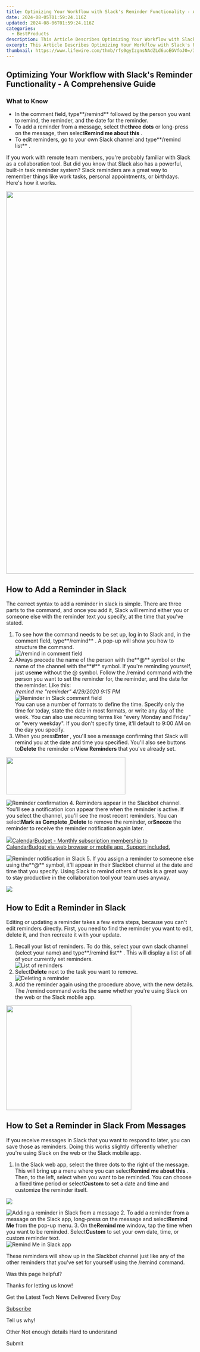 ```yaml
---
title: Optimizing Your Workflow with Slack's Reminder Functionality - A Comprehensive Guide
date: 2024-08-05T01:59:24.116Z
updated: 2024-08-06T01:59:24.116Z
categories:
  - BestProducts
description: This Article Describes Optimizing Your Workflow with Slack's Reminder Functionality - A Comprehensive Guide
excerpt: This Article Describes Optimizing Your Workflow with Slack's Reminder Functionality - A Comprehensive Guide
thumbnail: https://www.lifewire.com/thmb/rfs0gyIzgnsNAdZLd6uoEGVfoJ0=/300x200/filters:no_upscale():max_bytes(150000):strip_icc():format(webp)/how-to-use-slack-reminders-4843714-11-5406c11a86b94cd3a435ed4b270b512b.jpg
---
```


## Optimizing Your Workflow with Slack's Reminder Functionality - A Comprehensive Guide
### What to Know

* In the comment field, type**/remind** followed by the person you want to remind, the reminder, and the date for the reminder.
* To add a reminder from a message, select the**three dots** or long-press on the message, then select**Remind me about this** .
* To edit reminders, go to your own Slack channel and type**/remind list** .

 If you work with remote team members, you're probably familiar with Slack as a collaboration tool. But did you know that Slack also has a powerful, built-in task reminder system? Slack reminders are a great way to remember things like work tasks, personal appointments, or birthdays. Here's how it works.

<!-- affiliate ads begin -->
<a href="https://ephamedtechinc.pxf.io/c/5597632/2095385/26400" target="_top" id="2095385"><img src="//a.impactradius-go.com/display-ad/26400-2095385" border="0" alt="" width="1024" height="1024"/></a><img height="0" width="0" src="https://imp.pxf.io/i/5597632/2095385/26400" style="position:absolute;visibility:hidden;" border="0" />
<!-- affiliate ads end -->
## How to Add a Reminder in Slack

 The correct syntax to add a reminder in slack is simple. There are three parts to the command, and once you add it, Slack will remind either you or someone else with the reminder text you specify, at the time that you've stated.

1. To see how the command needs to be set up, log in to Slack and, in the comment field, type**/remind** . A pop-up will show you how to structure the command.  
![/remind in comment field](https://www.lifewire.com/thmb/JfagLg56YIHsOoAPjrF9H7yGFrc=/1500x0/filters:no_upscale():max_bytes(150000):strip_icc():format(webp)/slackremind-5f0ca162e03b45e4aaf16a79ff623134.jpg)
2. Always precede the name of the person with the**@** symbol or the name of the channel with the**#** symbol. If you're reminding yourself, just use**me** without the @ symbol. Follow the /remind command with the person you want to set the reminder for, the reminder, and the date for the reminder. Like this:  
_/remind me "reminder" 4/29/2020 9:15 PM_  
![Reminder in Slack comment field](https://www.lifewire.com/thmb/Y_JaemDUyAZIyqIKuDZj3PtsRqY=/1500x0/filters:no_upscale():max_bytes(150000):strip_icc():format(webp)/reminderinslackcommentfield-65f035cb01d248c89a768e5c87c5f919.jpg)  
 You can use a number of formats to define the time. Specify only the time for today, state the date in most formats, or write any day of the week. You can also use recurring terms like "every Monday and Friday" or "every weekday". If you don't specify time, it'll default to 9:00 AM on the day you specify.
3. When you press**Enter** , you'll see a message confirming that Slack will remind you at the date and time you specified. You'll also see buttons to**Delete** the reminder or**View Reminders** that you've already set.  
<!-- affiliate ads begin -->
<a href="https://proteahair.pxf.io/c/5597632/1983634/23621" target="_top" id="1983634"><img src="//a.impactradius-go.com/display-ad/23621-1983634" border="0" alt="" width="320" height="100"/></a><img height="0" width="0" src="https://imp.pxf.io/i/5597632/1983634/23621" style="position:absolute;visibility:hidden;" border="0" />
<!-- affiliate ads end -->
![Reminder confirmation](https://www.lifewire.com/thmb/PzyebHvUXsi9Hje98FToFqDftnY=/1500x0/filters:no_upscale():max_bytes(150000):strip_icc():format(webp)/slackreminderresult-a1aede9c7212420fad2f823efe967309.jpg)
4. Reminders appear in the Slackbot channel. You'll see a notification icon appear there when the reminder is active. If you select the channel, you'll see the most recent reminders. You can select**Mark as Complete** ,**Delete** to remove the reminder, or**Snooze** the reminder to receive the reminder notification again later.  
<!-- affiliate ads begin -->
<a href="https://secure.2checkout.com/order/checkout.php?PRODS=37701530&QTY=1&AFFILIATE=108875&CART=1"><img src="https://secure.avangate.com/images/merchant/6fe0c81e3f9438db11ebbfba6c5ce460/products/copy_cbLogo_with_text_blue.png" border="0">CalendarBudget - Monthly subscription membership to CalendarBudget via web browser or mobile app. Support included. </a>
<!-- affiliate ads end -->
![Reminder notification in Slack](https://www.lifewire.com/thmb/6JFJhr_cDYgnaEf8F5I2dSsuBYc=/1500x0/filters:no_upscale():max_bytes(150000):strip_icc():format(webp)/reminderinslack-6e795fc0dd214366aba040316028dd2a.jpg)
5. If you assign a reminder to someone else using the**@** symbol, it'll appear in their Slackbot channel at the date and time that you specify. Using Slack to remind others of tasks is a great way to stay productive in the collaboration tool your team uses anyway.

<!-- affiliate ads begin -->
<a href="https://secure.2checkout.com/order/checkout.php?PRODS=37100474&QTY=1&AFFILIATE=108875&CART=1"><img src="https://awario.com/images/pages/index/img-platform-ui-1280@1x.avif" border="0"></a>
<!-- affiliate ads end -->
## How to Edit a Reminder in Slack

 Editing or updating a reminder takes a few extra steps, because you can't edit reminders directly. First, you need to find the reminder you want to edit, delete it, and then recreate it with your update.

1. Recall your list of reminders. To do this, select your own slack channel (select your name) and type**/remind list** . This will display a list of all of your currently set reminders.  
![List of reminders](https://www.lifewire.com/thmb/93fmPOaAUZSyg_r2w9V_Eko55e8=/1500x0/filters:no_upscale():max_bytes(150000):strip_icc():format(webp)/slackupcomingreminders-78e950d238934f26bea0fad0dc6c6106.jpg)
2. Select**Delete** next to the task you want to remove.  
![Deleting a reminder](https://www.lifewire.com/thmb/Pq5v7Nm_LEmaz5iBf8mRsXpQgR8=/1500x0/filters:no_upscale():max_bytes(150000):strip_icc():format(webp)/slackupcomingreminders-5cbd1541047b414daed53b54cea3e790.jpg)
3. Add the reminder again using the procedure above, with the new details.  
 The /remind command works the same whether you're using Slack on the web or the Slack mobile app.

<!-- affiliate ads begin -->
<a href="https://laganoo.pxf.io/c/5597632/1657397/16446" target="_top" id="1657397"><img src="//a.impactradius-go.com/display-ad/16446-1657397" border="0" alt="" width="336" height="280"/></a><img height="0" width="0" src="https://imp.pxf.io/i/5597632/1657397/16446" style="position:absolute;visibility:hidden;" border="0" />
<!-- affiliate ads end -->
## How to Set a Reminder in Slack From Messages

 If you receive messages in Slack that you want to respond to later, you can save those as reminders. Doing this works slightly differently whether you're using Slack on the web or the Slack mobile app.

1. In the Slack web app, select the three dots to the right of the message. This will bring up a menu where you can select**Remind me about this** . Then, to the left, select when you want to be reminded. You can choose a fixed time period or select**Custom** to set a date and time and customize the reminder itself.  
<!-- affiliate ads begin -->
<a href="https://shop.incomedia.eu/order/checkout.php?PRODS=12730965&QTY=1&AFFILIATE=108875&CART=1"><img src="https://incomedia.eu/files/images/affiliates/w5/03_WBSX5_728x90_red_CTA.jpg" border="0"></a>
<!-- affiliate ads end -->
![Adding a reminder in Slack from a message](https://www.lifewire.com/thmb/Aof2e6hSv-K9tdZj-mb6_4JL1M0=/1500x0/filters:no_upscale():max_bytes(150000):strip_icc():format(webp)/slackremindmeaboutthis-76786ff068db4882884989ab933b45ca.jpg)
2. To add a reminder from a message on the Slack app, long-press on the message and select**Remind Me** from the pop-up menu.
3. On the**Remind me** window, tap the time when you want to be reminded. Select**Custom** to set your own date, time, or custom reminder text.  
![Remind Me in Slack app](https://www.lifewire.com/thmb/5qXQiml1lToF3zCuFYZVOfTFy2k=/1500x0/filters:no_upscale():max_bytes(150000):strip_icc():format(webp)/slackappremindme-9ada02a06c2c490bb9fa654470dd6913.jpg)

 These reminders will show up in the Slackbot channel just like any of the other reminders that you've set for yourself using the /remind command.

Was this page helpful?

Thanks for letting us know!

 Get the Latest Tech News Delivered Every Day

[Subscribe](https://www.lifewire.com/#)

Tell us why!

 Other  Not enough details  Hard to understand

 Submit

<ins class="adsbygoogle"
     style="display:block"
     data-ad-format="autorelaxed"
     data-ad-client="ca-pub-7571918770474297"
     data-ad-slot="1223367746"></ins>



<ins class="adsbygoogle"
     style="display:block"
     data-ad-client="ca-pub-7571918770474297"
     data-ad-slot="8358498916"
     data-ad-format="auto"
     data-full-width-responsive="true"></ins>

